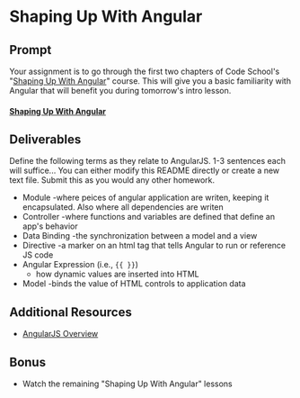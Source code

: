 # Shaping Up With Angular

## Prompt

Your assignment is to go through the first two chapters of Code School's "[Shaping Up With Angular](https://www.codeschool.com/courses/shaping-up-with-angular-js)" course. This will give you a basic familiarity with Angular that will benefit you during tomorrow's intro lesson.

#### [Shaping Up With Angular](https://www.codeschool.com/courses/shaping-up-with-angular-js)

## Deliverables

Define the following terms as they relate to AngularJS. 1-3 sentences each will suffice... You can either modify this README directly or create a new text file. Submit this as you would any other homework. 

* Module
    -where peices of angular application are writen, keeping it encapsulated. Also where all dependencies are writen
* Controller
    -where functions and variables are defined that define an app's behavior
* Data Binding
    -the synchronization between a model and a view
* Directive
    -a marker on an html tag that tells Angular to run or reference JS code
* Angular Expression (i.e., `{{ }}`)
    - how dynamic values are inserted into HTML
* Model
    -binds the value of HTML controls to application data

## Additional Resources

* [AngularJS Overview](https://www.tutorialspoint.com/angularjs/angularjs_overview.htm)

## Bonus

* Watch the remaining "Shaping Up With Angular" lessons
